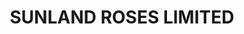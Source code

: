 ---
title: "SUNLAND ROSES LIMITED"
url: /oltulili/sunland-roses-limited/
shop: Landwirtschaftlich
---
